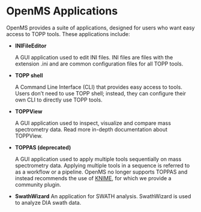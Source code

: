 OpenMS Applications
===================

OpenMS provides a suite of applications, designed for users who want easy access to TOPP tools. These applications include:
- **INIFileEditor**

  A GUI application used to edit INI files. INI files are files with the extension .ini and are common configuration files for all TOPP tools.
  
- **TOPP shell**

  A Command Line Interface (CLI) that provides easy access to tools. Users don’t need to use TOPP shell; instead, they can configure their own CLI to directly use TOPP tools.
- **TOPPView**

  A GUI application used to inspect, visualize and compare mass spectrometry data. Read more in-depth documentation about TOPPView.

- **TOPPAS (deprecated)**

  A GUI application used to apply multiple tools sequentially on mass spectrometry data. Applying multiple tools in a sequence is referred to as a workflow or a pipeline. OpenMS no longer supports TOPPAS and instead recommends the use of [KNIME](https://www.knime.com/), for which we provide a community plugin.

- **SwathWizard**
An application for SWATH analysis. SwathWizard is used to analyze DIA swath data.
